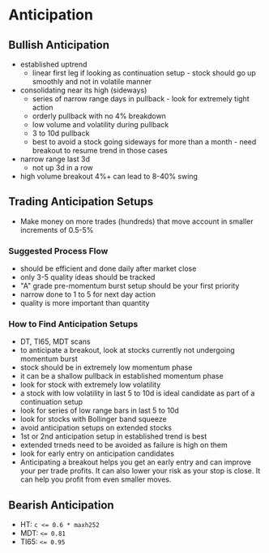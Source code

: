 # Anticipation

## Bullish Anticipation

- established uptrend
  - linear first leg if looking as continuation setup - stock should go up smoothly and not in volatile manner
- consolidating near its high (sideways)
  - series of narrow range days in pullback - look for extremely tight action
  - orderly pullback with no 4% breakdown
  - low volume and volatility during pullback
  - 3 to 10d pullback
  - best to avoid a stock going sideways for more than a month - need breakout to resume trend in those cases
- narrow range last 3d
  - not up 3d in a row
- high volume breakout 4%+ can lead to 8-40% swing

## Trading Anticipation Setups

- Make money on more trades (hundreds) that move account in smaller increments of 0.5-5%

### Suggested Process Flow

- should be efficient and done daily after market close
- only 3-5 quality ideas should be tracked
- "A" grade pre-momentum burst setup should be your first priority
- narrow done to 1 to 5 for next day action
- quality is more important than quantity

### How to Find Anticipation Setups

- DT, TI65, MDT scans
- to anticipate a breakout, look at stocks currently not undergoing momentum burst
- stock should be in extremely low momentum phase
- it can be a shallow pullback in established momentum phase
- look for stock with extremely low volatility
- a stock with low volatility in last 5 to 10d is ideal candidate as part of a continuation setup
- look for series of low range bars in last 5 to 10d
- look for stocks with Bollinger band squeeze
- avoid anticipation setups on extended stocks
- 1st or 2nd anticipation setup in established trend is best
- extended trneds need to be avoided as failure is high on them
- look for early entry on anticipation candidates
- Anticipating a breakout helps you get an early entry and can improve your per trade profits. It can also lower your risk as your stop is close. It can help you profit from even smaller moves.

## Bearish Anticipation

- HT: `c <= 0.6 * maxh252`
- MDT: `<= 0.81`
- TI65: `<= 0.95`
